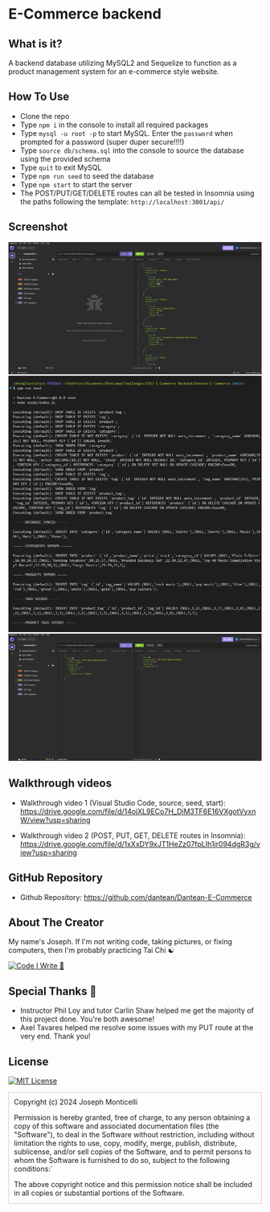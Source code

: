# E-Commerce backend

## What is it?

A backend database utilizing MySQL2 and Sequelize to function as a product management system for an e-commerce style website. 

## How To Use

* Clone the repo
* Type `npm i` in the console to install all required packages
* Type `mysql -u root -p` to start MySQL. Enter the `password` when prompted for a password (super duper secure!!!!)
* Type `source db/schema.sql` into the console to source the database using the provided schema
* Type `quit` to exit MySQL
* Type `npm run seed` to seed the database
* Type `npm start` to start the server
* The POST/PUT/GET/DELETE routes can all be tested in Insomnia using the paths following the template: `http://localhost:3001/api/`

## Screenshot

![Example 1](/assets/ss1.png)
![Example 2](/assets/ss2.png)
![Example 3](/assets/ss3.png)

## Walkthrough videos

- Walkthrough video 1 (Visual Studio Code, source, seed, start): https://drive.google.com/file/d/14ojXL9ECo7H_DiM3TF6E16VXgotVyxnW/view?usp=sharing

- Walkthrough video 2 (POST, PUT, GET, DELETE routes in Insomnia): https://drive.google.com/file/d/1xXxDY9xJT1HeZz07fpLIh1jr094dgR3g/view?usp=sharing


## GitHub Repository

- Github Repository: https://github.com/dantean/Dantean-E-Commerce

## About The Creator

My name's Joseph. If I'm not writing code, taking pictures, or fixing computers, then I'm probably practicing Tai Chi ☯️

<a href="http://github.com/dantean">![Code I Write](https://img.shields.io/badge/github-%23121011.svg?style=for-the-badge&logo=github&logoColor=white)
</a> <a href="http://www.dantean.dev">🚧</a>


## Special Thanks 🙏

* Instructor Phil Loy and tutor Carlin Shaw helped me get the majority of this project done. You're both awesome!
* Axel Tavares helped me resolve some issues with my PUT route at the very end. Thank you!

## License

[![MIT License](https://img.shields.io/badge/License-MIT-yellow.svg)](./LICENSE) 

<div style="overflow-y: scroll; height: 200px; border: 1px solid #ccc; 
padding: 10px;">
Copyright (c) 2024 Joseph Monticelli

Permission is hereby granted, free of charge, to any person obtaining a copy
of this software and associated documentation files (the "Software"), to deal
in the Software without restriction, including without limitation the rights
to use, copy, modify, merge, publish, distribute, sublicense, and/or sell
copies of the Software, and to permit persons to whom the Software is
furnished to do so, subject to the following conditions:`

The above copyright notice and this permission notice shall be included in all
copies or substantial portions of the Software.

THE SOFTWARE IS PROVIDED "AS IS", WITHOUT WARRANTY OF ANY KIND, EXPRESS OR
IMPLIED, INCLUDING BUT NOT LIMITED TO THE WARRANTIES OF MERCHANTABILITY,
FITNESS FOR A PARTICULAR PURPOSE AND NONINFRINGEMENT. IN NO EVENT SHALL THE
AUTHORS OR COPYRIGHT HOLDERS BE LIABLE FOR ANY CLAIM, DAMAGES OR OTHER
LIABILITY, WHETHER IN AN ACTION OF CONTRACT, TORT OR OTHERWISE, ARISING FROM,
OUT OF OR IN CONNECTION WITH THE SOFTWARE OR THE USE OR OTHER DEALINGS IN THE
SOFTWARE.
</div>
